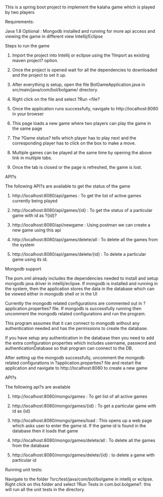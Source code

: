 This is a spring boot project to implement the kalaha game which is played by two players


Requirements:

Java 1.8
Optional : Mongodb installed and running for more api access and viewing the game in different view
Intellij/Eclipse

Steps to run the game



1.	Import the project into Intellij or eclipse using the ?Import as existing maven project? option.

2.	Once the project is opened wait for all the dependencies to downloaded and the project to set it up.

3.	After everything is setup, open the file BolGameApplication.java in src/main/java/com/bol/bolgame/ directory.

4.	Right click on the file and select ?Run <file?

5.	Once the application runs successfully, navigate to http://localhost:8080 in your browser

6.	This page loads a new game where two players can play the game in the same page

7.	The ?Game status? tells which player has to play next and the corresponding player has to click on the box to make a move.

8.	Multiple games can be played at the same time by opening the above link in multiple tabs.

9.	Once the tab is closed or the page is refreshed, the game is lost.



API?s



The following API?s are available to get the status of the game



1.	http://localhost:8080/api/games  : To get the list of active games currently being played

2.	http://localhost:8080/api/games/{id} : To get the status of a particular game with id as ?{id}?

3.	http://localhost:8080/api/newgame : Using postman we can create a new game using this api

4.	http://localhost:8080/api/games/delete/all : To delete all the games from the system

5.	http://localhost:8080/api/games/delete/{id} : To delete a particular game using its id.



Mongodb support



The pom.xml already includes the dependencies needed to install and setup mongodb java driver in intellij/eclipse. If mongodb is installed and running in the system, then the application stores the data in the database which can be viewed either in mongodb shell or in the UI



Currently the mongodb related configurations are commented out in ?application.properties? file. If mongodb is successfully running then uncomment the mongodb related configurations and run the program.



This program assumes that it can connect to mongodb without any authentication needed and has the permissions to create the database.

If you have setup any authentication in the database then you need to add the extra configuration properties which includes username, password and authenticationDatabase so that program can connect to the DB.



After setting up the mongodb successfully, uncomment the mongodb related configurations in ?application.properties? file and restart the application and navigate to http://localhost:8080 to create a new game



API?s



The following api?s are available



1.	http://localhost:8080/mongo/games : To get list of all active games

2.	http://localhost:8080/mongo/games/{id} : To get a particular game with id as {id}

3.	http://localhost:8080/mongo/games/load : This opens up a web page which asks user to enter the game id. If the game id is found in the database then it loads that game

4.	http://localhost:8080/mongo/games/delete/all : To delete all the games from the database

5.	http://localhost:8080/mongo/games/delete/{id} : to delete a game with particular id





Running unit tests:



Navigate to the folder ?src/test/java/com/bol/bolgame in intellij or eclipse. Right click on this folder and select ?Run Tests in com.bol.bolgame?. this will run all the unit tests in the directory.



